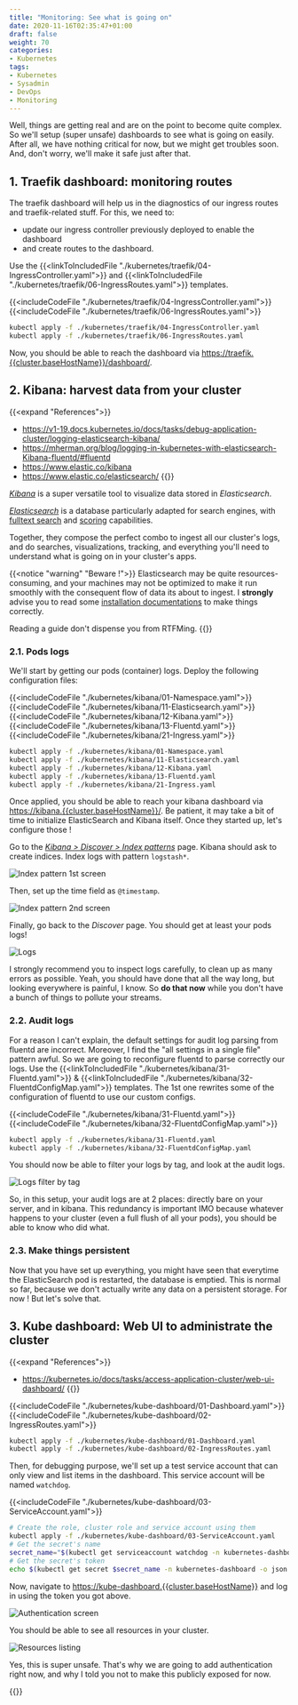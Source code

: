 ```yaml
---
title: "Monitoring: See what is going on"
date: 2020-11-16T02:35:47+01:00
draft: false
weight: 70
categories:
- Kubernetes
tags:
- Kubernetes
- Sysadmin
- DevOps
- Monitoring
---
```


Well, things are getting real and are on the point to become quite complex. So we'll setup (super unsafe) dashboards to see what is going on easily. After all, we have nothing critical for now, but we might get troubles soon. And, don't worry, we'll make it safe just after that.

## 1. Traefik dashboard: monitoring routes

The traefik dashboard will help us in the diagnostics of our ingress routes and traefik-related stuff. For this, we need to:
* update our ingress controller previously deployed to enable the dashboard
* and create routes to the dashboard.

Use the {{<linkToIncludedFile "./kubernetes/traefik/04-IngressController.yaml">}} and {{<linkToIncludedFile "./kubernetes/traefik/06-IngressRoutes.yaml">}} templates.

{{<includeCodeFile "./kubernetes/traefik/04-IngressController.yaml">}}
{{<includeCodeFile "./kubernetes/traefik/06-IngressRoutes.yaml">}}

```sh
kubectl apply -f ./kubernetes/traefik/04-IngressController.yaml
kubectl apply -f ./kubernetes/traefik/06-IngressRoutes.yaml
```

Now, you should be able to reach the dashboard via <https://traefik.{{cluster.baseHostName}}/dashboard/>.

## 2. Kibana: harvest data from your cluster

{{<expand "References">}}
* <https://v1-19.docs.kubernetes.io/docs/tasks/debug-application-cluster/logging-elasticsearch-kibana/>
* <https://mherman.org/blog/logging-in-kubernetes-with-elasticsearch-Kibana-fluentd/#fluentd>
* <https://www.elastic.co/kibana>
* <https://www.elastic.co/elasticsearch/>
{{</expand>}}

[*Kibana*](https://www.elastic.co/kibana) is a super versatile tool to visualize data stored in *Elasticsearch*.

[*Elasticsearch*](https://www.elastic.co/elasticsearch/) is a database particularly adapted for search engines, with [fulltext search](<!-- TODO -->) and [scoring](<!-- TODO -->) capabilities.

Together, they compose the perfect combo to ingest all our cluster's logs, and do searches, visualizations, tracking, and everything you'll need to understand what is going on in your cluster's apps.

{{<notice "warning" "Beware !">}}
Elasticsearch may be quite resources-consuming, and your machines may not be optimized to make it run smoothly with the consequent flow of data its about to ingest. I **strongly** advise you to read some [installation documentations](https://www.elastic.co/guide/en/elasticsearch/reference/master/docker.html#docker-prod-prerequisites) to make things correctly.

Reading a guide don't dispense you from RTFMing.
{{</notice>}}

### 2.1. Pods logs

We'll start by getting our pods (container) logs. Deploy the following configuration files:

{{<includeCodeFile "./kubernetes/kibana/01-Namespace.yaml">}}
{{<includeCodeFile "./kubernetes/kibana/11-Elasticsearch.yaml">}}
{{<includeCodeFile "./kubernetes/kibana/12-Kibana.yaml">}}
{{<includeCodeFile "./kubernetes/kibana/13-Fluentd.yaml">}}
{{<includeCodeFile "./kubernetes/kibana/21-Ingress.yaml">}}


```sh
kubectl apply -f ./kubernetes/kibana/01-Namespace.yaml
kubectl apply -f ./kubernetes/kibana/11-Elasticsearch.yaml
kubectl apply -f ./kubernetes/kibana/12-Kibana.yaml
kubectl apply -f ./kubernetes/kibana/13-Fluentd.yaml
kubectl apply -f ./kubernetes/kibana/21-Ingress.yaml
```

Once applied, you should be able to reach your kibana dashboard via <https://kibana.{{cluster.baseHostName}}/>. Be patient, it may take a bit of time to initialize ElasticSearch and Kibana itself. Once they started up, let's configure those !

Go to the [*Kibana > Discover > Index patterns*](https://kibana.{{cluster.baseHostName}}/app/management/kibana/indexPatterns/create) page. Kibana should ask to create indices. Index logs with pattern `logstash*`.

<!-- TODO: Update screenshots -->

![Index pattern 1st screen](./_assets/kibana-1.png)

Then, set up the time field as `@timestamp`.

![Index pattern 2nd screen](./_assets/kibana-2.png)

Finally, go back to the *Discover* page. You should get at least your pods logs!

![Logs](./_assets/kibana-3.png)

I strongly recommend you to inspect logs carefully, to clean up as many errors as possible. Yeah, you should have done that all the way long, but looking everywhere is painful, I know. So **do that now** while you don't have a bunch of things to pollute your streams.

### 2.2. Audit logs

For a reason I can't explain, the default settings for audit log parsing from fluentd are incorrect. Moreover, I find the "all settings in a single file" pattern awful. So we are going to reconfigure fluentd to parse correctly our logs. Use the {{<linkToIncludedFile "./kubernetes/kibana/31-Fluentd.yaml">}} & {{<linkToIncludedFile "./kubernetes/kibana/32-FluentdConfigMap.yaml">}} templates. The 1st one rewrites some of the configuration of fluentd to use our custom configs.

{{<includeCodeFile "./kubernetes/kibana/31-Fluentd.yaml">}}
{{<includeCodeFile "./kubernetes/kibana/32-FluentdConfigMap.yaml">}}

<!-- To update. See https://github.com/fluent/fluentd-kubernetes-daemonset/issues/519 . Expected log format is `legacy` -->
```sh
kubectl apply -f ./kubernetes/kibana/31-Fluentd.yaml
kubectl apply -f ./kubernetes/kibana/32-FluentdConfigMap.yaml
```

You should now be able to filter your logs by tag, and look at the audit logs.

![Logs filter by tag](./_assets/kibana-4.png)

So, in this setup, your audit logs are at 2 places: directly bare on your server, and in kibana. This redundancy is important IMO because whatever happens to your cluster (even a full flush of all your pods), you should be able to know who did what.

### 2.3. Make things persistent

<!-- TODO -->
Now that you have set up everything, you might have seen that everytime the ElasticSearch pod is restarted, the database is emptied. This is normal so far, because we don't actually write any data on a persistent storage. For now ! But let's solve that.

## 3. Kube dashboard: Web UI to administrate the cluster

{{<expand "References">}}
* <https://kubernetes.io/docs/tasks/access-application-cluster/web-ui-dashboard/>
{{</expand>}}

{{<includeCodeFile "./kubernetes/kube-dashboard/01-Dashboard.yaml">}}
{{<includeCodeFile "./kubernetes/kube-dashboard/02-IngressRoutes.yaml">}}

```sh
kubectl apply -f ./kubernetes/kube-dashboard/01-Dashboard.yaml
kubectl apply -f ./kubernetes/kube-dashboard/02-IngressRoutes.yaml
```

Then, for debugging purpose, we'll set up a test service account that can only view and list items in the dashboard. This service account will be named `watchdog`.

{{<includeCodeFile "./kubernetes/kube-dashboard/03-ServiceAccount.yaml">}}

```sh
# Create the role, cluster role and service account using them
kubectl apply -f ./kubernetes/kube-dashboard/03-ServiceAccount.yaml
# Get the secret's name
secret_name="$(kubectl get serviceaccount watchdog -n kubernetes-dashboard -o json | jq '.secrets[0].name' -r)"
# Get the secret's token
echo $(kubectl get secret $secret_name -n kubernetes-dashboard -o json | jq '.data.token' -r  | base64 --decode)
```

Now, navigate to <https://kube-dashboard.{{cluster.baseHostName}}> and log in using the token you got above.

![Authentication screen](./_assets/kube-dashboard-1.png)

You should be able to see all resources in your cluster.

![Resources listing](./_assets/kube-dashboard-2.png)

Yes, this is super unsafe. That's why we are going to add authentication right now, and why I told you not to make this publicly exposed for now.

{{<commitAdvice>}}
